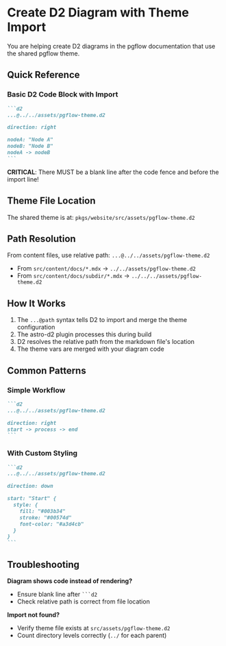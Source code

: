 # Create D2 Diagram with Theme Import

You are helping create D2 diagrams in the pgflow documentation that use the shared pgflow theme.

## Quick Reference

### Basic D2 Code Block with Import

````markdown
```d2
...@../../assets/pgflow-theme.d2

direction: right

nodeA: "Node A"
nodeB: "Node B"
nodeA -> nodeB
```
````

**CRITICAL**: There MUST be a blank line after the code fence and before the import line!

## Theme File Location

The shared theme is at: `pkgs/website/src/assets/pgflow-theme.d2`

## Path Resolution

From content files, use relative path: `...@../../assets/pgflow-theme.d2`

- From `src/content/docs/*.mdx` → `../../assets/pgflow-theme.d2`
- From `src/content/docs/subdir/*.mdx` → `../../../assets/pgflow-theme.d2`

## How It Works

1. The `...@path` syntax tells D2 to import and merge the theme configuration
2. The astro-d2 plugin processes this during build
3. D2 resolves the relative path from the markdown file's location
4. The theme vars are merged with your diagram code

## Common Patterns

### Simple Workflow
````markdown
```d2
...@../../assets/pgflow-theme.d2

direction: right
start -> process -> end
```
````

### With Custom Styling
````markdown
```d2
...@../../assets/pgflow-theme.d2

direction: down

start: "Start" {
  style: {
    fill: "#003b34"
    stroke: "#00574d"
    font-color: "#a3d4cb"
  }
}
```
````

## Troubleshooting

**Diagram shows code instead of rendering?**
- Ensure blank line after ` ```d2 `
- Check relative path is correct from file location

**Import not found?**
- Verify theme file exists at `src/assets/pgflow-theme.d2`
- Count directory levels correctly (`../` for each parent)

